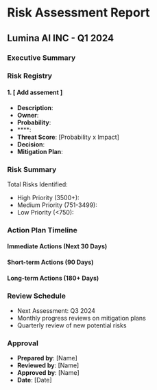 # Risk Assessment Report
## Lumina AI INC - Q1 2024

### Executive Summary


### Risk Registry

#### 1. [ Add assement ]
- **Description**: 
- **Owner**: 
- **Probability**: 
- ****: 
- **Threat Score**:  [Probability x Impact]
- **Decision**: 
- **Mitigation Plan**:


### Risk Summary
Total Risks Identified: 
- High Priority (3500+): 
- Medium Priority (751-3499): 
- Low Priority (<750): 

### Action Plan Timeline

#### Immediate Actions (Next 30 Days)


#### Short-term Actions (90 Days)

#### Long-term Actions (180+ Days)


### Review Schedule
- Next Assessment: Q3 2024
- Monthly progress reviews on mitigation plans
- Quarterly review of new potential risks

### Approval
- **Prepared by**: [Name]
- **Reviewed by**: [Name]
- **Approved by**: [Name]
- **Date**: [Date]